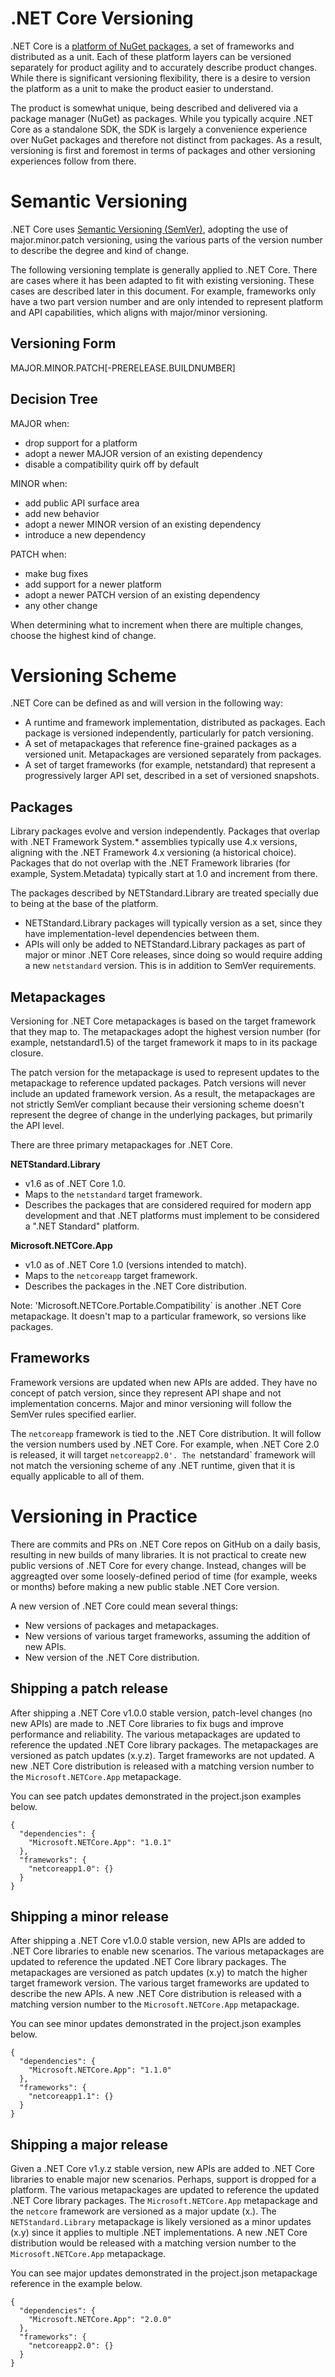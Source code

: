 .NET Core Versioning
==================== 

.NET Core is a [platform of NuGet packages](packages.md), a set of frameworks and distributed as a unit. Each of these platform layers can be versioned separately for product agility and to accurately describe product changes. While there is significant versioning flexibility, there is a desire to version the platform as a unit to make the product easier to understand.

The product is somewhat unique, being described and delivered via a package manager (NuGet) as packages. While you typically acquire .NET Core as a standalone SDK, the SDK is largely a convenience experience over NuGet packages and therefore not distinct from packages. As a result, versioning is first and foremost in terms of packages and other versioning experiences follow from there.

Semantic Versioning
===================

.NET Core uses [Semantic Versioning (SemVer)](http://semver.org/), adopting the use of major.minor.patch versioning, using the various parts of the version number to describe the degree and kind of change.

The following versioning template is generally applied to .NET Core. There are cases where it has been adapted to fit with existing versioning. These cases are described later in this document. For example, frameworks only have a two part version number and are only intended to represent platform and API capabilities, which aligns with major/minor versioning.

Versioning Form
---------------

MAJOR.MINOR.PATCH[-PRERELEASE.BUILDNUMBER]

Decision Tree
-------------

MAJOR when:
  - drop support for a platform
  - adopt a newer MAJOR version of an existing dependency 
  - disable a compatibility quirk off by default

MINOR when:
  - add public API surface area 
  - add new behavior
  - adopt a newer MINOR version of an existing dependency
  - introduce a new dependency 
  
PATCH when:
  - make bug fixes
  - add support for a newer platform
  - adopt a newer PATCH version of an existing dependency
  - any other change

When determining what to increment when there are multiple changes, choose the highest kind of change.

Versioning Scheme
=================

.NET Core can be defined as and will version in the following way:

- A runtime and framework implementation, distributed as packages. Each package is versioned independently, particularly for patch versioning.
- A set of metapackages that reference fine-grained packages as a versioned unit. Metapackages are versioned separately from packages.
- A set of target frameworks (for example, netstandard) that represent a progressively larger API set, described in a set of versioned snapshots.

Packages
--------

Library packages evolve and version independently. Packages that overlap with .NET Framework System.\* assemblies typically use 4.x versions, aligning with the .NET Framework 4.x versioning (a historical choice). Packages that do not overlap with the .NET Framework libraries (for example, System.Metadata) typically start at 1.0 and increment from there.

The packages described by NETStandard.Library are treated specially due to being at the base of the platform.

- NETStandard.Library packages will typically version as a set, since they have implementation-level dependencies between them.
- APIs will only be added to NETStandard.Library packages as part of major or minor .NET Core releases, since doing so would require adding a new `netstandard` version. This is in addition to SemVer requirements.

Metapackages
-------------

Versioning for .NET Core metapackages is based on the target framework that they map to. The metapackages adopt the highest version number (for example, netstandard1.5) of the target framework it maps to in its package closure. 

The patch version for the metapackage is used to represent updates to the metapackage to reference updated packages. Patch versions will never include an updated framework version. As a result, the metapackages are not strictly SemVer compliant because their versioning scheme doesn't represent the degree of change in the underlying packages, but primarily the API level. 

There are three primary metapackages for .NET Core.

**NETStandard.Library**

- v1.6 as of .NET Core 1.0.
- Maps to the `netstandard` target framework. 
- Describes the packages that are considered required for modern app development and that .NET platforms must implement to be considered a ".NET Standard" platform.

**Microsoft.NETCore.App**

- v1.0 as of .NET Core 1.0 (versions intended to match).
- Maps to the `netcoreapp` target framework.
- Describes the packages in the .NET Core distribution.

Note: 'Microsoft.NETCore.Portable.Compatibility` is another .NET Core metapackage. It doesn't map to a particular framework, so versions like packages.

Frameworks
----------

Framework versions are updated when new APIs are added. They have no concept of patch version, since they represent API shape and not implementation concerns. Major and minor versioning will follow the SemVer rules specified earlier.

The `netcoreapp` framework is tied to the .NET Core distribution. It will follow the version numbers used by .NET Core. For example, when .NET Core 2.0 is released, it will target `netcoreapp2.0'. The `netstandard` framework will not match the versioning scheme of any .NET runtime, given that it is equally applicable to all of them.

Versioning in Practice
======================

There are commits and PRs on .NET Core repos on GitHub on a daily basis, resulting in new builds of many libraries. It is not practical to create new public versions of .NET Core for every change. Instead, changes will be aggreagted over some loosely-defined period of time (for example, weeks or months) before making a new public stable .NET Core version.

A new version of .NET Core could mean several things:

- New versions of packages and metapackages.
- New versions of various target frameworks, assuming the addition of new APIs.
- New version of the .NET Core distribution.

Shipping a patch release
------------------------

After shipping a .NET Core v1.0.0 stable version, patch-level changes (no new APIs) are made to .NET Core libraries to fix bugs and improve performance and reliability. The various metapackages are updated to reference the updated .NET Core library packages. The metapackages are versioned as patch updates (x.y.z). Target frameworks are not updated. A new .NET Core distribution is released with a matching version number to the `Microsoft.NETCore.App` metapackage.

You can see patch updates demonstrated in the project.json examples below.

```
{
  "dependencies": {
    "Microsoft.NETCore.App": "1.0.1"
  },
  "frameworks": {
    "netcoreapp1.0": {}
  }
}
```

Shipping a minor release
------------------------

After shipping a .NET Core v1.0.0 stable version, new APIs are added to .NET Core libraries to enable new scenarios. The various metapackages are updated to reference the updated .NET Core library packages. The metapackages are versioned as patch updates (x.y) to match the higher target framework version. The various target frameworks are updated to describe the new APIs. A new .NET Core distribution is released with a matching version number to the `Microsoft.NETCore.App` metapackage.

You can see minor updates demonstrated in the project.json examples below.

```
{
  "dependencies": {
    "Microsoft.NETCore.App": "1.1.0"
  },
  "frameworks": {
    "netcoreapp1.1": {}
  }
}
```

Shipping a major release
------------------------

Given a .NET Core v1.y.z stable version, new APIs are added to .NET Core libraries to enable major new scenarios. Perhaps, support is dropped for a platform. The various metapackages are updated to reference the updated .NET Core library packages. The `Microsoft.NETCore.App` metapackage and the `netcore` framework are versioned as a major update (x.). The `NETStandard.Library` metapackage is likely  versioned as a minor updates (x.y) since it applies to multiple .NET implementations. A new .NET Core distribution would be released with a matching version number to the `Microsoft.NETCore.App` metapackage.

You can see major updates demonstrated in the project.json metapackage reference in the example below.

```
{
  "dependencies": {
    "Microsoft.NETCore.App": "2.0.0"
  },
  "frameworks": {
    "netcoreapp2.0": {}
  }
}
```
